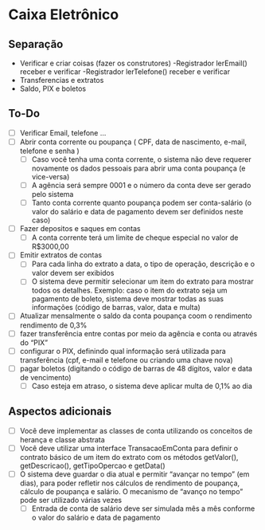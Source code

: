 # Caixa Eletrônico

## Separação

- Verificar e criar coisas (fazer os construtores)
    -Registrador lerEmail() receber e verificar
    -Registrador lerTelefone() receber e verificar
- Transferencias e extratos
- Saldo, PIX e boletos

## To-Do

- [ ] Verificar Email, telefone ...
- [ ] Abrir conta corrente ou poupança ( CPF, data de nascimento, e-mail, telefone e senha )
    - [ ] Caso você tenha uma conta corrente, o sistema não deve requerer novamente os dados pessoais para abrir uma conta poupança (e vice-versa)
    - [ ] A agência será sempre 0001 e o número da conta deve ser gerado pelo sistema
    - [ ] Tanto conta corrente quanto poupança podem ser conta-salário (o valor do salário e data de pagamento devem ser definidos neste caso)
- [ ] Fazer depositos e saques em contas
    - [ ] A conta corrente terá um limite de cheque especial no valor de R$3000,00
- [ ] Emitir extratos de contas
    - [ ] Para cada linha do extrato a data, o tipo de operação, descrição e o valor devem ser exibidos
    - [ ] O sistema deve permitir selecionar um item do extrato para mostrar todos os detalhes. Exemplo: caso o item do extrato seja um pagamento de boleto, sistema deve mostrar todas as suas informações (código de barras, valor, data e multa)
- [ ] Atualizar mensalmente o saldo da conta poupança coom o rendimento rendimento de 0,3%
- [ ] fazer transferência entre contas por meio da agência e conta ou através do “PIX”
- [ ] configurar o PIX, definindo qual informação será utilizada para transferência (cpf, e-mail e telefone ou criando uma chave nova)
- [ ] pagar boletos (digitando o código de barras de 48 dígitos, valor e data de vencimento)
    - [ ] Caso esteja em atraso, o sistema deve aplicar multa de 0,1% ao dia

## Aspectos adicionais

- [ ] Você deve implementar as classes de conta utilizando os conceitos de herança e classe abstrata
- [ ] Você deve utilizar uma interface TransacaoEmConta para definir o contrato básico de um item do extrato com os métodos getValor(), getDescricao(), getTipoOpercao e getData()
- [ ] O sistema deve guardar o dia atual e permitir “avançar no tempo” (em dias), para poder refletir nos cálculos de rendimento de poupança, cálculo de poupança e salário. O mecanismo de “avanço no tempo” pode ser utilizado várias vezes
  - [ ] Entrada de conta de salário deve ser simulada mês a mês conforme o valor do salário e data de pagamento
